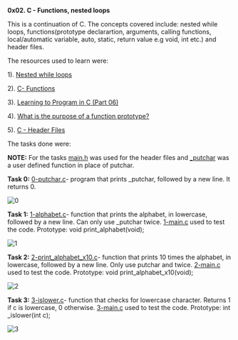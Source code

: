 **0x02. C - Functions, nested loops**

This is a continuation of C. The concepts covered include: nested while loops, functions(prototype declarartion, arguments, calling functions, local/automatic variable, auto, static, return value e.g void, int etc.) and header files.

The resources used to learn were:

1). [Nested while loops](https://www.youtube.com/watch?v=Z3iGeQ1gIss)

2). [C- Functions](https://www.tutorialspoint.com/cprogramming/c_functions.htm)

3). [Learning to Program in C (Part 06)](https://www.youtube.com/watch?v=qMlnFwYdqIw)

4). [What is the purpose of a function prototype?](https://www.geeksforgeeks.org/what-is-the-purpose-of-a-function-prototype/)

5). [C - Header Files](https://www.tutorialspoint.com/cprogramming/c_header_files.htm)

The tasks done were:

**NOTE:** For the tasks [main.h](https://github.com/Muthoni-Maryanne/alx-low_level_programming/blob/master/0x02-functions_nested_loops/main.h) was used for the header files and [_putchar](https://github.com/Muthoni-Maryanne/alx-low_level_programming/blob/master/0x02-functions_nested_loops/_putchar.c) was a user defined function in place of putchar.


**Task 0:**  [0-putchar.c](https://github.com/Muthoni-Maryanne/alx-low_level_programming/blob/master/0x02-functions_nested_loops/0-putchar.c)- program that prints _putchar, followed by a new line. It returns 0.

![0](https://github.com/Muthoni-Maryanne/alx-low_level_programming/assets/107298263/9ad67dbb-a4c3-423e-810e-62ef9f52e40e)

**Task 1:**  [1-alphabet.c](https://github.com/Muthoni-Maryanne/alx-low_level_programming/blob/master/0x02-functions_nested_loops/1-alphabet.c)- function that prints the alphabet, in lowercase, followed by a new line. Can only use _putchar twice. [1-main.c](https://github.com/Muthoni-Maryanne/alx-low_level_programming/blob/master/0x02-functions_nested_loops/1-main.c) used to test the code.
Prototype: void print_alphabet(void);

![1](https://github.com/Muthoni-Maryanne/alx-low_level_programming/assets/107298263/6b1364e2-d802-4e99-802b-c34046ff9c39)

**Task 2:**  [2-print_alphabet_x10.c](https://github.com/Muthoni-Maryanne/alx-low_level_programming/blob/master/0x02-functions_nested_loops/2-print_alphabet_x10.c)- function that prints 10 times the alphabet, in lowercase, followed by a new line. Only use putchar and twice. [2-main.c](https://github.com/Muthoni-Maryanne/alx-low_level_programming/blob/master/0x02-functions_nested_loops/2-main.c) used to test the code.
Prototype: void print_alphabet_x10(void);

![2](https://github.com/Muthoni-Maryanne/alx-low_level_programming/assets/107298263/c05e6b70-cc1c-45dd-a687-5e38a5ee4f94)

**Task 3:**  [3-islower.c](https://github.com/Muthoni-Maryanne/alx-low_level_programming/blob/master/0x02-functions_nested_loops/3-islower.c)-  function that checks for lowercase character. Returns 1 if c is lowercase, 0 otherwise. [3-main.c](https://github.com/Muthoni-Maryanne/alx-low_level_programming/blob/master/0x02-functions_nested_loops/3-main.c) used to test the code.
Prototype: int _islower(int c);

![3](https://github.com/Muthoni-Maryanne/alx-low_level_programming/assets/107298263/b8ff8b85-2daf-4e68-8644-e6a51308e54e)


